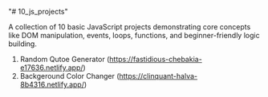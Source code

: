 "# 10_js_projects" 


A collection of 10 basic JavaScript projects demonstrating core concepts like DOM manipulation, events, loops, functions, and beginner-friendly logic building.

1) Random Qutoe Generator (https://fastidious-chebakia-e17636.netlify.app/)
2) Backgeround Color Changer (https://clinquant-halva-8b4316.netlify.app/)
